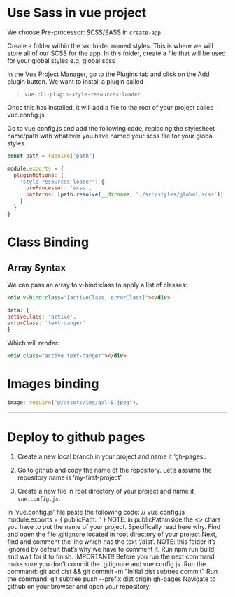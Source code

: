 # Use Sass in vue project

We choose Pre-processor: SCSS/SASS in `create-app`

Create a folder within the src folder named styles. This is where we will store all of our SCSS for the app. In this folder, create a file that will be used for your global styles e.g. global.scss

In the Vue Project Manager, go to the Plugins tab and click on the Add plugin button. We want to install a plugin called

> `vue-cli-plugin-style-resources-loader`

Once this has installed, it will add a file to the root of your project called vue.config.js

Go to vue.config.js and add the following code, replacing the stylesheet name/path with whatever you have named your scss file for your global styles.

```js
const path = require('path')

module.exports = {
  pluginOptions: {
    'style-resources-loader': {
      preProcessor: 'scss',
      patterns: [path.resolve(__dirname, './src/styles/global.scss')]
    }
  }
}
```

# Class Binding

## Array Syntax

We can pass an array to v-bind:class to apply a list of classes:

```html
<div v-bind:class="[activeClass, errorClass]"></div>
```

```js
data: {
activeClass: 'active',
errorClass: 'text-danger'
}
```

Which will render:

```html
<div class="active text-danger"></div>
```

# Images binding

```js
image: require("@/assets/img/gal-8.jpeg"),
```

---

# Deploy to github pages

1. Create a new local branch in your project and name it ‘gh-pages’.

2. Go to github and copy the name of the repository. Let’s assume the repository name is ‘my-first-project’

3. Create a new file in root directory of your project and name it `vue.config.js`.

In ‘vue.config.js’ file paste the following code:
// vue.config.js
module.exports = {
publicPath: ‘<my-first-project>’
}
NOTE: in publicPathinside the <> chars you have to put the name of your project. Specifically read here why.
Find and open the file .gitignore located in root directory of your project.Next, find and comment the line which has the text ‘/dist’.
NOTE: this folder it’s ignored by default that’s why we have to comment it.
Run npm run build, and wait for it to finish.
IMPORTANT!! Before you run the next command make sure you don’t commit the .gitignore and vue.config.js.
Run the command:
git add dist && git commit -m "Initial dist subtree commit"
Run the command: git subtree push --prefix dist origin gh-pages
Navigate to github on your browser and open your repository.
